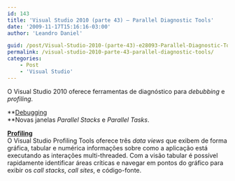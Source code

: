 ```yaml
---
id: 143
title: 'Visual Studio 2010 (parte 43) – Parallel Diagnostic Tools'
date: '2009-11-17T15:16:16-03:00'
author: 'Leandro Daniel'

guid: /post/Visual-Studio-2010-(parte-43)-e28093-Parallel-Diagnostic-Tools.aspx
permalink: /visual-studio-2010-parte-43-parallel-diagnostic-tools/
categories:
    - Post
    - 'Visual Studio'
---
```


O Visual Studio 2010 oferece ferramentas de diagnóstico para *debubbing* e *profiling*.

**<u>Debugging   
</u>**Novas janelas *Parallel Stacks* e *Parallel Tasks*.

**<u>Profiling </u>**   
O Visual Studio Profiling Tools oferece três *data views* que exibem de forma gráfica, tabular e numérica informações sobre como a aplicação está executando as interações multi-threaded. Com a visão tabular é possível rapidamente identificar áreas críticas e navegar em pontos do gráfico para exibir os *call stacks*, *call sites*, e código-fonte.